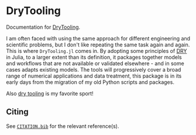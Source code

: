 # DryTooling

Documentation for [DryTooling](https://github.com/wallytutor/DryTooling.jl).

I am often faced with using the same approach for different engineering and scientific problems,
but I don't like repeating the same task again and again. This is where `DryTooling.jl` comes in.
By adopting some principles of [DRY](https://en.wikipedia.org/wiki/Don%27t_repeat_yourself) in
Julia, to a larger extent than its definition, it packages together models and workflows that are
not available or validated elsewhere - and in some cases adapts existing models. The tools will
progressively cover a broad range of numerical applications and data treatment, this package is in
its early days from the migration of my old Python scripts and packages.

Also [dry tooling](https://fr.wikipedia.org/wiki/Dry-tooling) is my favorite sport!

## Citing

See [`CITATION.bib`](CITATION.bib) for the relevant reference(s).